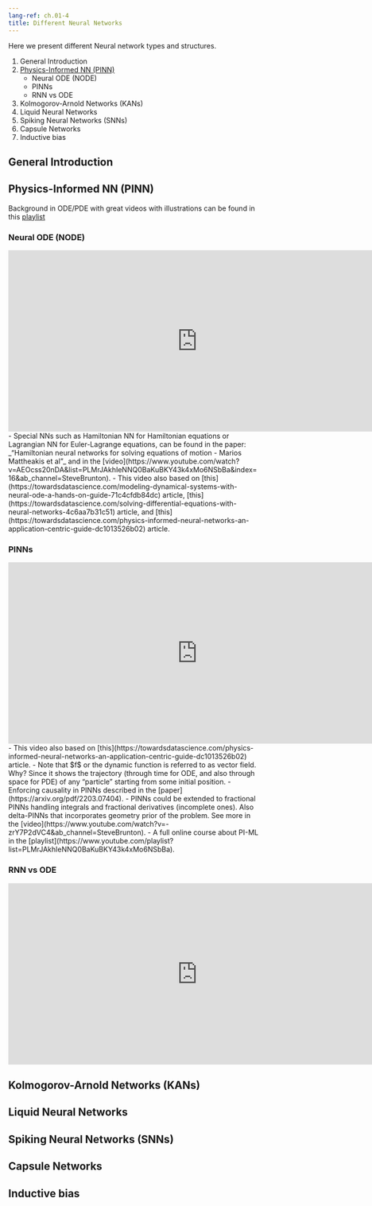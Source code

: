 ```yaml
---
lang-ref: ch.01-4
title: Different Neural Networks
---
```


Here we present different Neural network types and structures.
1. General Introduction
2. [Physics-Informed NN (PINN)](https://shimon-k.github.io/AGI-Course/en/Deep%20Learning/01-4#PINN)
   * Neural ODE (NODE)
   * PINNs
   * RNN vs ODE
3. Kolmogorov-Arnold Networks (KANs)
4. Liquid Neural Networks
5. Spiking Neural Networks (SNNs)
6. Capsule Networks
7. Inductive bias


<a id="INTRO"> </a>
## General Introduction


<a id="PINN"> </a>
## Physics-Informed NN (PINN)

Background in ODE/PDE with great videos with illustrations can be found in this [playlist](https://www.youtube.com/watch?v=p_di4Zn4wz4&list=PLZHQObOWTQDNPOjrT6KVlfJuKtYTftqH6)

### Neural ODE (NODE)
<iframe width="760" height="365" src="https://www.youtube.com/embed/-aPuqtyPPEE" title="PINN 01 - NODE" frameborder="0" allow="accelerometer; autoplay; clipboard-write; encrypted-media; gyroscope; picture-in-picture; web-share" referrerpolicy="strict-origin-when-cross-origin" allowfullscreen></iframe>
- Special NNs such as Hamiltonian NN for Hamiltonian equations or Lagrangian NN for Euler-Lagrange equations, can be found in the paper: _“Hamiltonian neural networks for solving equations of motion - Marios Mattheakis et al”_ and in the [video](https://www.youtube.com/watch?v=AEOcss20nDA&list=PLMrJAkhIeNNQ0BaKuBKY43k4xMo6NSbBa&index=16&ab_channel=SteveBrunton).
- This video also based on [this](https://towardsdatascience.com/modeling-dynamical-systems-with-neural-ode-a-hands-on-guide-71c4cfdb84dc) article, [this](https://towardsdatascience.com/solving-differential-equations-with-neural-networks-4c6aa7b31c51) article, and [this](https://towardsdatascience.com/physics-informed-neural-networks-an-application-centric-guide-dc1013526b02) article.

### PINNs
<iframe width="760" height="365" src="https://www.youtube.com/embed/x4nbHegRwo0" title="PINN 02 - PINNs" frameborder="0" allow="accelerometer; autoplay; clipboard-write; encrypted-media; gyroscope; picture-in-picture; web-share" referrerpolicy="strict-origin-when-cross-origin" allowfullscreen></iframe>
- This video also based on [this](https://towardsdatascience.com/physics-informed-neural-networks-an-application-centric-guide-dc1013526b02) article.
- Note that $f$ or the dynamic function is referred to as vector field. Why? Since it shows the trajectory (through time for ODE, and also through space for PDE) of any “particle” starting from some initial position.
- Enforcing causality in PINNs described in the [paper](https://arxiv.org/pdf/2203.07404).
- PINNs could be extended to fractional PINNs handling integrals and fractional derivatives (incomplete ones). Also delta-PINNs that incorporates geometry prior of the problem. See more in the [video](https://www.youtube.com/watch?v=-zrY7P2dVC4&ab_channel=SteveBrunton).
- A full online course about PI-ML in the [playlist](https://www.youtube.com/playlist?list=PLMrJAkhIeNNQ0BaKuBKY43k4xMo6NSbBa).



### RNN vs ODE
<iframe width="760" height="365" src="https://www.youtube.com/embed/smRXsXt54D8" title="PINN 03 - RNN vs ODE" frameborder="0" allow="accelerometer; autoplay; clipboard-write; encrypted-media; gyroscope; picture-in-picture; web-share" referrerpolicy="strict-origin-when-cross-origin" allowfullscreen></iframe>

<a id="KAN"> </a>
## Kolmogorov-Arnold Networks (KANs)

<a id="LNN"> </a>
## Liquid Neural Networks

<a id="SNN"> </a>
## Spiking Neural Networks (SNNs)

<a id="CAPSULE"> </a>
## Capsule Networks

<a id="BIAS"> </a>
## Inductive bias
